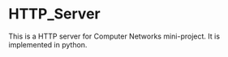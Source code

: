 # HTTP_Server
This is a HTTP server for Computer Networks mini-project.
It is implemented in python.
